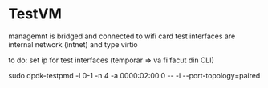 # TestVM
managemnt is bridged and connected to wifi card
test interfaces are internal network (intnet) and type virtio


to do:
set ip for test interfaces (temporar => va fi facut din CLI)




sudo dpdk-testpmd -l 0-1 -n 4 -a 0000:02:00.0 -- -i --port-topology=paired
